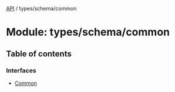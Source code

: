 [API](../README.md) / types/schema/common

# Module: types/schema/common

## Table of contents

### Interfaces

- [Common](../interfaces/types_schema_common.Common.md)
